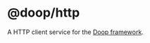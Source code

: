 @doop/http
==================

A HTTP client service for the [Doop framework](https://github.com/MomsFriendlyDevCo/Doop).
